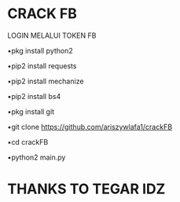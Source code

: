 # CRACK FB
LOGIN MELALUI TOKEN FB

•pkg install python2

•pip2 install requests

•pip2 install mechanize

•pip2 install bs4

•pkg install git

•git clone https://github.com/ariszywlafa1/crackFB

•cd crackFB

•python2 main.py

# THANKS TO TEGAR IDZ
